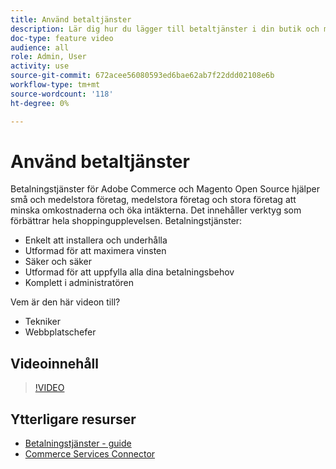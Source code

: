 ```yaml
---
title: Använd betaltjänster
description: Lär dig hur du lägger till betaltjänster i din butik och minskar omkostnaderna, ökar intäkterna och förbättrar hela shoppingupplevelsen.
doc-type: feature video
audience: all
role: Admin, User
activity: use
source-git-commit: 672acee56080593ed6bae62ab7f22ddd02108e6b
workflow-type: tm+mt
source-wordcount: '118'
ht-degree: 0%

---
```


# Använd betaltjänster

Betalningstjänster för Adobe Commerce och Magento Open Source hjälper små och medelstora företag, medelstora företag och stora företag att minska omkostnaderna och öka intäkterna. Det innehåller verktyg som förbättrar hela shoppingupplevelsen. Betalningstjänster:

- Enkelt att installera och underhålla
- Utformad för att maximera vinsten
- Säker och säker
- Utformad för att uppfylla alla dina betalningsbehov
- Komplett i administratören

Vem är den här videon till?

- Tekniker
- Webbplatschefer

## Videoinnehåll

>[!VIDEO](https://video.tv.adobe.com/v/343990?quality=12&learn=on)

## Ytterligare resurser

- [Betalningstjänster - guide](https://experienceleague.adobe.com/docs/commerce-merchant-services/payment-services/guide-overview.html)
- [Commerce Services Connector](https://experienceleague.adobe.com/docs/commerce-merchant-services/user-guides/saas.html)
